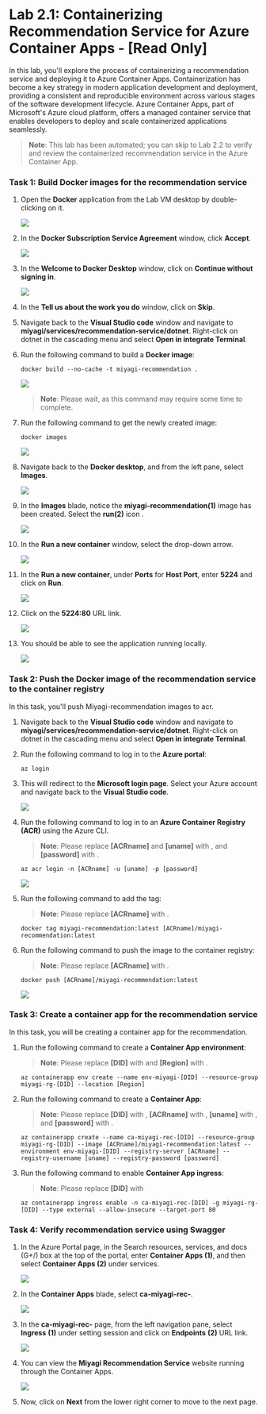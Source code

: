 # Lab 2.1: Containerizing Recommendation Service for Azure Container Apps - [Read Only]

In this lab, you'll explore the process of containerizing a recommendation service and deploying it to Azure Container Apps. Containerization has become a key strategy in modern application development and deployment, providing a consistent and reproducible environment across various stages of the software development lifecycle. Azure Container Apps, part of Microsoft's Azure cloud platform, offers a managed container service that enables developers to deploy and scale containerized applications seamlessly.

   > **Note**: This lab has been automated; you can skip to Lab 2.2 to verify and review the containerized recommendation service in the Azure Container App.

### Task 1: Build Docker images for the recommendation service

1. Open the **Docker** application from the Lab VM desktop by double-clicking on it.

   ![](./Media/docker1.png)
   
1. In the **Docker Subscription Service Agreement** window, click **Accept**.

   ![](./Media/docker2.png)

1. In the **Welcome to Docker Desktop** window, click on **Continue without signing in**.

   ![](./Media/without-signin.png)

1. In the **Tell us about the work you do** window, click on **Skip**.

1. Navigate back to the **Visual Studio code** window and navigate to **miyagi/services/recommendation-service/dotnet**. Right-click on dotnet in the cascading menu and select **Open in integrate Terminal**.

1. Run the following command to build a **Docker image**:

   ```
   docker build --no-cache -t miyagi-recommendation .   
   ```

   ![](./Media/task2-1.png)

   > **Note**: Please wait, as this command may require some time to complete.

1. Run the following command to get the newly created image:

   ```
   docker images
   ```
   
   ![](./Media/task2-2.png)

1. Navigate back to the **Docker desktop**, and from the left pane, select **Images**.

   ![](./Media/docker7.png)

1. In the **Images** blade, notice the **miyagi-recommendation(1)** image has been created. Select the **run(2)** icon .

   ![](./Media/docker13.png)

1. In the **Run a new container** window, select the drop-down arrow.

   ![](./Media/docker14-(1).png)

1. In the **Run a new container**, under **Ports** for **Host Port**, enter **5224** and click on **Run**.

    ![](./Media/recommendation-port.png)

1. Click on the **5224:80** URL link.

   ![](./Media/recommendation-port-open.png)
   
1. You should be able to see the application running locally.
   
   ![](./Media/docker-recommend.png)

### Task 2: Push the Docker image of the recommendation service to the container registry

In this task, you'll push Miyagi-recommendation images to acr. 

1. Navigate back to the **Visual Studio code** window and navigate to **miyagi/services/recommendation-service/dotnet**. Right-click on dotnet in the cascading menu and select **Open in integrate Terminal**.

1. Run the following command to log in to the **Azure portal**:

    ```
    az login
    ```

1. This will redirect to the **Microsoft login page**. Select your Azure account **<inject key="AzureAdUserEmail"></inject>** and navigate back to the **Visual Studio code**.

   ![](./Media/azure-account-select.png)

1. Run the following command to log in to an **Azure Container Registry (ACR)** using the Azure CLI.

   > **Note**: Please replace **[ACRname]** and **[uname]** with **<inject key="AcrUsername" enableCopy="true"/>**, and **[password]** with **<inject key="AcrPassword" enableCopy="true"/>**.
   
   ```
   az acr login -n [ACRname] -u [uname] -p [password]
   ```

   ![](./Media/task2-5.png)
    
1. Run the following command to add the tag:

   > **Note**: Please replace **[ACRname]** with **<inject key="AcrLoginServer" enableCopy="true"/>**.

   ```
   docker tag miyagi-recommendation:latest [ACRname]/miyagi-recommendation:latest
   ```

1. Run the following command to push the image to the container registry:

   > **Note**: Please replace **[ACRname]** with **<inject key="AcrLoginServer" enableCopy="true"/>**.

   ```
   docker push [ACRname]/miyagi-recommendation:latest
   ```

   ![](./Media/task2-6.png)

### Task 3: Create a container app for the recommendation service

In this task, you will be creating a container app for the recommendation.

1. Run the following command to create a **Container App environment**:

   > **Note**: Please replace **[DID]** with **<inject key="DeploymentID" enableCopy="true"/>** and **[Region]** with **<inject key="Region" enableCopy="true"/>**.

   ```
   az containerapp env create --name env-miyagi-[DID] --resource-group miyagi-rg-[DID] --location [Region]
   ```

1. Run the following command to create a **Container App**:

   > **Note**: Please replace **[DID]** with **<inject key="DeploymentID" enableCopy="true"/>**, **[ACRname]** with **<inject key="AcrLoginServer" enableCopy="true"/>**, **[uname]** with **<inject key="AcrUsername" enableCopy="true"/>**, and **[password]** with **<inject key="AcrPassword" enableCopy="true"/>**.

   ```
   az containerapp create --name ca-miyagi-rec-[DID] --resource-group miyagi-rg-[DID] --image [ACRname]/miyagi-recommendation:latest --environment env-miyagi-[DID] --registry-server [ACRname] --registry-username [uname] --registry-password [password]
   ```

1. Run the following command to enable **Container App ingress**:

   > **Note**: Please replace **[DID]** with **<inject key="DeploymentID" enableCopy="true"/>**
   
   ```
   az containerapp ingress enable -n ca-miyagi-rec-[DID] -g miyagi-rg-[DID] --type external --allow-insecure --target-port 80
   ```

### Task 4: Verify recommendation service using Swagger


1. In the Azure Portal page, in the Search resources, services, and docs (G+/) box at the top of the portal, enter **Container Apps (1)**, and then select **Container Apps (2)** under services.

   ![](./Media/container-app-select.png)

1. In the **Container Apps** blade, select **ca-miyagi-rec-<inject key="DeploymentID" enableCopy="false"/>**.

   ![](./Media/container-ca-miyagi.png)

1. In the **ca-miyagi-rec-<inject key="DeploymentID" enableCopy="false"/>** page, from the left navigation pane, select **Ingress** **(1)** under setting session and click on **Endpoints** **(2)** URL link.

   ![](./Media/container-ca-ingress.png)

1. You can view the **Miyagi Recommendation Service** website running through the Container Apps.

   ![](./Media/online-output-recommendation.png)    

1. Now, click on **Next** from the lower right corner to move to the next page.
